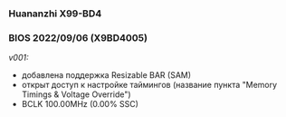 ### Huananzhi X99-BD4
### BIOS 2022/09/06 (X9BD4005)

*v001:*
* добавлена поддержка Resizable BAR (SAM)
* открыт доступ к настройке таймингов (название пункта "Memory Timings & Voltage Override")
* BCLK 100.00MHz (0.00% SSC)
